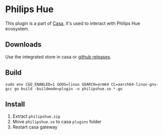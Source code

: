 # Philips Hue
This plugin is a part of [Casa](https://github.com/getcasa), it's used to interact with Philips Hue ecosystem.

## Downloads
Use the integrated store in casa or [github releases](https://github.com/getcasa/plugin-philipshue/releases).

## Build
```
sudo env CGO_ENABLED=1 GOOS=linux GOARCH=arm64 CC=aarch64-linux-gnu-gcc go build -buildmode=plugin -o philipshue.so *.go
```

## Install
1. Extract `philipshue.zip`
2. Move `philipshue.so` to casa `plugins` folder
3. Restart casa gateway
